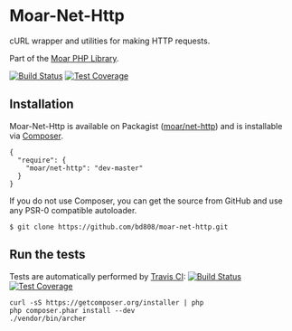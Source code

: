 Moar-Net-Http
=============

cURL wrapper and utilities for making HTTP requests.

Part of the [Moar PHP Library][].

[![Build Status][ci-status]][ci-home]
[![Test Coverage][coverage-status]][coverage-home]


Installation
------------
Moar-Net-Http is available on Packagist ([moar/net-http][]) and is installable
via [Composer][].

    {
      "require": {
        "moar/net-http": "dev-master"
      }
    }


If you do not use Composer, you can get the source from GitHub and use any
PSR-0 compatible autoloader.

    $ git clone https://github.com/bd808/moar-net-http.git


Run the tests
-------------
Tests are automatically performed by [Travis CI][]:
[![Build Status][ci-status]][ci-home]
[![Test Coverage][coverage-status]][coverage-home]


    curl -sS https://getcomposer.org/installer | php
    php composer.phar install --dev
    ./vendor/bin/archer


<!-- references -->
[Moar PHP Library]: https://github.com/bd808/moar
[ci-status]: https://travis-ci.org/bd808/moar-net-http.png
[ci-home]: https://travis-ci.org/bd808/moar-net-http
[coverage-status]: https://raw.github.com/bd808/moar-net-http/gh-pages/artifacts/images/travis/variable-width/coverage.png
[coverage-home]: http://bd808.com/moar-net-http/artifacts/tests/coverage
[moar/net-http]: https://packagist.org/packages/moar/net-http
[Composer]: http://getcomposer.org
[Travis CI]: https://travis-ci.org

